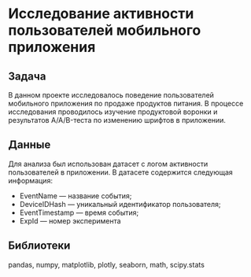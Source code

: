 # Исследование активности пользователей мобильного приложения
## Задача
В данном проекте исследовалось поведение пользователей мобильного приложения по продаже продуктов питания. 
В процессе исследования проводилось изучение продуктовой воронки и результатов A/A/B-теста по изменению шрифтов в приложении.

## Данные
Для анализа был использован датасет с логом активности пользователей в приложении. В датасете содержится следующая информация:

- EventName — название события;
- DeviceIDHash — уникальный идентификатор пользователя;
- EventTimestamp — время события;
- ExpId — номер эксперимента

## Библиотеки
pandas, numpy, matplotlib, plotly, seaborn, math, scipy.stats
